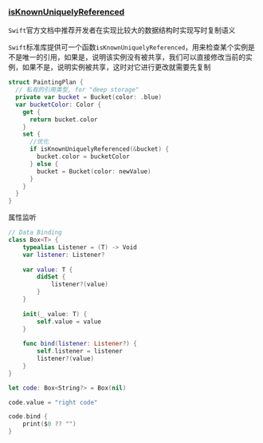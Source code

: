 ### [isKnownUniquelyReferenced](https://developer.apple.com/documentation/swift/2429905-isknownuniquelyreferenced)
`Swift`官方文档中推荐开发者在实现比较大的数据结构时实现写时复制语义

`Swift`标准库提供可一个函数`isKnownUniquelyReferenced`，用来检查某个实例是不是唯一的引用，如果是，说明该实例没有被共享，我们可以直接修改当前的实例，如果不是，说明实例被共享，这时对它进行更改就需要先复制

```Swift
struct PaintingPlan {
  // 私有的引用类型, for "deep storage"
  private var bucket = Bucket(color: .blue)
  var bucketColor: Color {
    get {
      return bucket.color
    }
    set {
      //优化
      if isKnownUniquelyReferenced(&bucket) {
        bucket.color = bucketColor
      } else {
        bucket = Bucket(color: newValue)
      }
    }
  }
}
```

属性监听

```Swift
// Data Binding
class Box<T> {
    typealias Listener = (T) -> Void
    var listener: Listener?
    
    var value: T {
        didSet {
            listener?(value)
        }
    }
    
    init(_ value: T) {
        self.value = value
    }
    
    func bind(listener: Listener?) {
        self.listener = listener
        listener?(value)
    }
}

let code: Box<String?> = Box(nil)

code.value = "right code"

code.bind {
    print($0 ?? "")
}
```